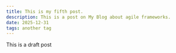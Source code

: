 ```yaml
---
title: This is my fifth post.
description: This is a post on My Blog about agile frameworks.
date: 2025-12-31
tags: another tag
---
```


This is a draft post
